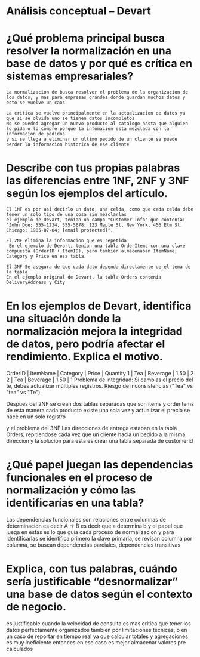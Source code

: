 # Análisis conceptual – Devart
# ¿Qué problema principal busca resolver la normalización en una base de datos y por qué es crítica en sistemas empresariales?
    La normalizacion de busca resolver el problema de la organizacion de los datos, y mas para empresas grandes donde guardan muchos datos y esto se vuelve un caos
    
    La critica se vuelve principalmente en la actualizacion de datos ya que si se olvida uno se tienen datos incompletos
    No se pueded agregar un nuevo producto al catalogo hasta que alguien lo pida o lo compre porque la infomacion esta mezclada con la informacion de pedidos
    y si se llega a eliminar un ultimo pedido de un cliente se puede perder la informacion historica de ese cliente


# Describe con tus propias palabras las diferencias entre 1NF, 2NF y 3NF según los ejemplos del artículo.
    El 1NF es por asi decirlo un dato, una celda, como que cada celda debe tener un solo tipo de una cosa sin mezclarlas
    el ejemplo de Devart, tenían un campo "Customer Info" que contenía: "John Doe; 555-1234, 555-5678; 123 Maple St, New York, 456 Elm St, Chicago; 1985-07-04; [email protected]".

    El 2NF elimina la informacion que es repetida
     En el ejemplo de Devart, tenían una tabla OrderItems con una clave compuesta (OrderID + ItemID), pero también almacenaban ItemName, Category y Price en esa tabla.​

    El 3NF Se asegura de que cada dato dependa directamente de el tema de la tabla
    En el ejemplo original de Devart, la tabla Orders contenía DeliveryAddress y City

# En los ejemplos de Devart, identifica una situación donde la normalización mejora la integridad de datos, pero podría afectar el rendimiento. Explica el motivo.
OrderID | ItemName | Category | Price | Quantity
1       | Tea      | Beverage | 1.50  | 2
2       | Tea      | Beverage | 1.50  | 1
Problema de integridad: Si cambias el precio del te, debes actualizar múltiples registros. Riesgo de inconsistencias ("Tea" vs "tea" vs "Te")

Despues del 2NF se crean dos tablas separadas que son items y orderitems
de esta manera cada producto existe una sola vez y actualizar el precio se hace en un solo registro

y el problema del 3NF Las direcciones de entrega estaban en la tabla Orders, repitiendose cada vez que un cliente hacia un pedido a la misma direccion y la solucion para esta es crear una tabla separada de customerid

# ¿Qué papel juegan las dependencias funcionales en el proceso de normalización y cómo las identificarías en una tabla?
Las dependencias funcionales son relaciones entre columnas de determinacion es decir A -> B es decir que a determina b
y el papel que juega en estas es lo que guia cada proceso de normalizacion
y para identificarlas se identifica primero la clave primaria, se revisan columna por columna, se buscan dependencias parciales, dependencias transitivas

# Explica, con tus palabras, cuándo sería justificable “desnormalizar” una base de datos según el contexto de negocio.
es justificable cuando la velocidad de consulta es mas critica que tener los datos perfectamente organizados
tambien por limitaciones tecnicas, o en un caso de reportar en tiempo real ya que calcular totales y agregaciones es muy ineficiente entonces en ese caso es mejor almacenar valores pre calculados